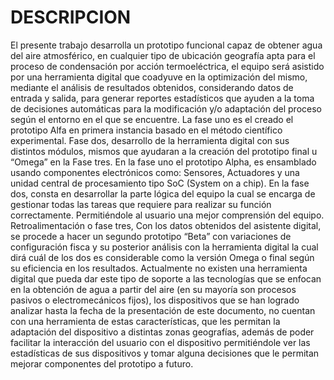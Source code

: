 # DESCRIPCION

El presente trabajo desarrolla un prototipo funcional capaz de obtener agua del aire atmosférico, en cualquier tipo de ubicación geografía apta para el proceso de condensación por acción termoeléctrica, el equipo será asistido por una herramienta digital que coadyuve en la optimización del mismo, mediante el análisis de resultados obtenidos, considerando datos de entrada y salida, para generar reportes estadísticos que ayuden a la toma de decisiones automáticas para la modificación y/o adaptación del proceso según el entorno en el que se encuentre. 
La fase uno es el creado el prototipo Alfa en primera instancia basado en el método científico experimental. Fase dos, desarrollo de la herramienta digital con sus distintos módulos, mismos que ayudaran a la creación del prototipo final u “Omega” en la Fase tres.
En la fase uno el prototipo Alpha, es ensamblado usando componentes electrónicos como: Sensores, Actuadores y una unidad central de procesamiento tipo SoC (System on a chip).
En la fase dos, consta en desarrollar la parte lógica del equipo la cual se encarga de gestionar todas las tareas que requiere para realizar su función correctamente. Permitiéndole al usuario una mejor comprensión del equipo.
Retroalimentación o fase tres, Con los datos obtenidos del asistente digital, se procede a hacer un segundo prototipo “Beta” con variaciones de configuración fisca y su posterior análisis con la herramienta digital la cual dirá cuál de los dos es considerable como la versión Omega o final según su eficiencia en los resultados.
Actualmente no existen una herramienta digital que pueda dar este tipo de soporte a las tecnologías que se enfocan en la obtención de agua a partir del aire (en su mayoría son procesos pasivos o electromecánicos fijos), los dispositivos que se han logrado analizar hasta la fecha de la presentación de este documento,  no cuentan con una herramienta de estas características, que les permitan la adaptación del dispositivo a distintas zonas geografías, además de poder facilitar la interacción del usuario con el dispositivo permitiéndole ver las estadísticas de sus dispositivos y tomar alguna decisiones que le permitan mejorar componentes del prototipo a futuro.


  


